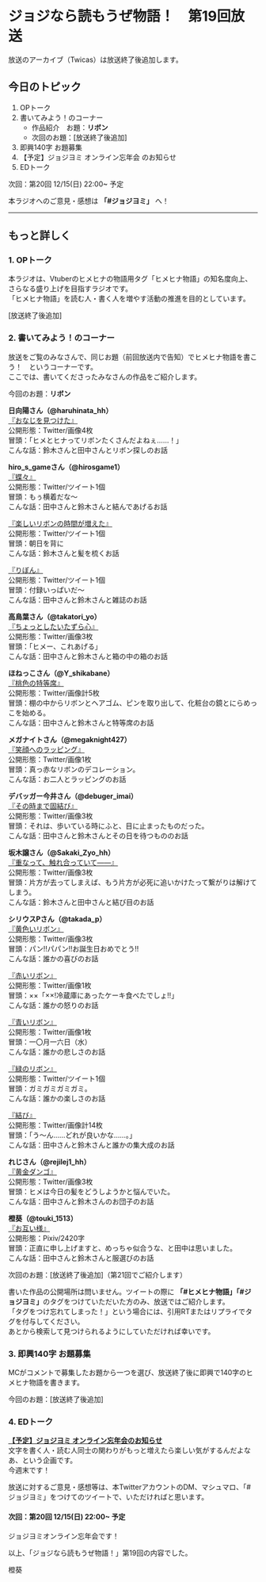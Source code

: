 # ジョジなら読もうぜ物語！　第19回放送

放送のアーカイブ（Twicas）は放送終了後追加します。

## 今日のトピック
1. OPトーク
1. 書いてみよう！のコーナー
    - 作品紹介　お題：<b>リボン</b>
    - 次回のお題：<b></b>[放送終了後追加]
1. 即興140字 お題募集
1. 【予定】ジョジヨミ オンライン忘年会 のお知らせ
1. EDトーク

次回：第20回 12/15(日) 22:00~ 予定

本ラジオへのご意見・感想は **「#ジョジヨミ」** へ！

---

## もっと詳しく
### 1. OPトーク

本ラジオは、Vtuberのヒメヒナの物語用タグ「ヒメヒナ物語」の知名度向上、さらなる盛り上げを目指すラジオです。  
「ヒメヒナ物語」を読む人・書く人を増やす活動の推進を目的としています。  

[放送終了後追加]

### 2. 書いてみよう！のコーナー
放送をご覧のみなさんで、同じお題（前回放送内で告知）でヒメヒナ物語を書こう！　というコーナーです。  
ここでは、書いてくださったみなさんの作品をご紹介します。

今回のお題：<b>リボン</b>

**日向陽さん（@haruhinata_hh）**  
[『おなじを見つけた』](https://twitter.com/haruhinata_hh/status/1201136907310129152?s=20)  
公開形態：Twitter/画像4枚  
冒頭：「ヒメとヒナってリボンたくさんだよねぇ……！」  
こんな話：鈴木さんと田中さんとリボン探しのお話  

**hiro_s_gameさん（@hirosgame1）**  
[『蝶々』](https://twitter.com/hirosgame1/status/1201138838577414144?s=20)  
公開形態：Twitter/ツイート1個  
冒頭：もぅ横着だな～  
こんな話：田中さんと鈴木さんと結んであげるお話  

[『楽しいリボンの時間が増えた』](https://twitter.com/hirosgame1/status/1201219055144718338?s=20)  
公開形態：Twitter/ツイート1個  
冒頭：朝日を背に  
こんな話：鈴木さんと髪を梳くお話  

[『りぼん』](https://twitter.com/hirosgame1/status/1202192674138116098?s=20)  
公開形態：Twitter/ツイート1個  
冒頭：付録いっぱいだ～  
こんな話：田中さんと鈴木さんと雑誌のお話  

**高鳥葉さん（@takatori_yo）**  
[『ちょっとしたいたずら心』](https://twitter.com/takatori_yo/status/1201147081458515969?s=20)  
公開形態：Twitter/画像3枚  
冒頭：「ヒメー、これあげる」  
こんな話：田中さんと鈴木さんと箱の中の箱のお話  



**ほねっこさん（@Y_shikabane）**  
[『桃色の特等席』](https://twitter.com/Y_shikabane/status/1201809425096269824?s=20)  
公開形態：Twitter/画像計5枚  
冒頭：棚の中からリボンとヘアゴム、ピンを取り出して、化粧台の鏡とにらめっこを始める。  
こんな話：田中さんと鈴木さんと特等席のお話  

**メガナイトさん（@megaknight427）**  
[『笑顔へのラッピング』](https://twitter.com/megaknight427/status/1202145265748074496?s=20)  
公開形態：Twitter/画像1枚  
冒頭：真っ赤なリボンのデコレーション。  
こんな話：お二人とラッピングのお話

**デバッガー今井さん（@debuger_imai）**  
[『その時まで固結び』](https://twitter.com/debuger_imai/status/1202163546299064321?s=20)  
公開形態：Twitter/画像3枚  
冒頭：それは、歩いている時にふと、目に止まったものだった。  
こんな話：田中さんと鈴木さんとその日を待つもののお話  

**坂木譲さん（@Sakaki_Zyo_hh）**  
[『重なって、触れ合っていて――』](https://twitter.com/Sakaki_Zyo_hh/status/1202367680075816961?s=20)  
公開形態：Twitter/画像3枚  
冒頭：片方が去ってしまえば、もう片方が必死に追いかけたって繋がりは解けてしまう。  
こんな話：鈴木さんと田中さんと結び目のお話  

**シリウスPさん（@takada_p）**  
[『黄色いリボン』](https://twitter.com/takada_p/status/1203208694923550721?s=20)  
公開形態：Twitter/画像3枚  
冒頭：パン!!パパン!!お誕生日おめでとう!!  
こんな話：誰かの喜びのお話  

[『赤いリボン』](https://twitter.com/takada_p/status/1203208900901654528?s=20)  
公開形態：Twitter/画像1枚  
冒頭：××「××!冷蔵庫にあったケーキ食べたでしょ!!」  
こんな話：誰かの怒りのお話  

[『青いリボン』](https://twitter.com/takada_p/status/1203211452972032000?s=20)  
公開形態：Twitter/画像1枚  
冒頭：一〇月一六日（水）  
こんな話：誰かの悲しさのお話  

[『緑のリボン』](https://twitter.com/takada_p/status/1203211584199225344?s=20)  
公開形態：Twitter/ツイート1個  
冒頭：ガミガミガミガミ。  
こんな話：誰かの楽しさのお話  

[『結び』](https://twitter.com/takada_p/status/1203572663962062848?s=20)  
公開形態：Twitter/画像計14枚  
冒頭：「う～ん……どれが良いかな……。」  
こんな話：田中さんと鈴木さんと誰かの集大成のお話  


**れじさん（@rejilej1_hh）**  
[『黄金ダンゴ』](https://twitter.com/rejilej1_hh/status/1203817815905423360?s=20)  
公開形態：Twitter/画像3枚  
冒頭：ヒメは今日の髪をどうしようかと悩んでいた。  
こんな話：田中さんと鈴木さんのお団子のお話  

**橙葵（@touki_1513）**  
[『お互い様』](https://twitter.com/touki_1513/status/1204012768740835328?s=20)  
公開形態：Pixiv/2420字  
冒頭：正直に申し上げますと、めっちゃ似合うな、と田中は思いました。  
こんな話：田中さんと鈴木さんと服選びのお話  

次回のお題：<b></b>[放送終了後追加]（第21回でご紹介します）

書いた作品の公開場所は問いません。ツイートの際に <b>「#ヒメヒナ物語」「#ジョジヨミ」</b>のタグをつけていただいた方のみ、放送ではご紹介します。  
「タグをつけ忘れてしまった！」という場合には、引用RTまたはリプライでタグを付与してください。  
あとから検索して見つけられるようにしていただければ幸いです。  

### 3. 即興140字 お題募集
MCがコメントで募集したお題から一つを選び、放送終了後に即興で140字のヒメヒナ物語を書きます。

今回のお題：[放送終了後追加]

### 4. EDトーク

**[【予定】ジョジヨミ オンライン忘年会のお知らせ](../bounen_2019.md)**  
文字を書く人・読む人同士の関わりがもっと増えたら楽しい気がするんだよなあ、という企画です。  
今週末です！

放送に対するご意見・感想等は、本TwitterアカウントのDM、マシュマロ、「#ジョジヨミ」をつけてのツイートで、いただければと思います。

#### 次回：第20回 12/15(日) 22:00~ 予定  
ジョジヨミオンライン忘年会です！


以上、「ジョジなら読もうぜ物語！」第19回の内容でした。

橙葵
